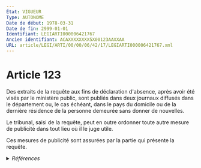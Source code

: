 ```yaml
---
État: VIGUEUR
Type: AUTONOME
Date de début: 1978-03-31
Date de fin: 2999-01-01
Identifiant: LEGIARTI000006421767
Ancien identifiant: ACAXXXXXXXX5X00123AAXXAA
URL: article/LEGI/ARTI/00/00/06/42/17/LEGIARTI000006421767.xml
---
```


<h1>Article 123</h1>

Des extraits de la requête aux fins de déclaration d'absence, après avoir été
visés par le ministère public, sont publiés dans deux journaux diffusés dans le
département ou, le cas échéant, dans le pays du domicile ou de la dernière
résidence de la personne demeurée sans donner de nouvelles.<br />

Le tribunal, saisi de la requête, peut en outre ordonner toute autre mesure de
publicité dans tout lieu où il le juge utile.<br />

Ces mesures de publicité sont assurées par la partie qui présente la requête.


<details>
  <summary><em>Références</em></summary>

  <h2>Articles faisant référence à l'article</h2>
  
  <ul>
    <li>
      <a href="https://legal.tricoteuses.fr//redirection/LEGIARTI000033460968?vers=git&vers=legifrance">Code civil - article 127 AUTONOME VIGUEUR, en vigueur depuis le 2016-11-20</a> CITATION source
    </li>
    <li>
      <a href="https://legal.tricoteuses.fr//redirection/LEGIARTI000006283775?vers=git&vers=legifrance">Loi n° 77-1447 du 28 décembre 1977 portant réforme du titre IV du livre Ier du code civil : des absents - article 8 AUTONOME VIGUEUR, en vigueur depuis le 1978-03-31</a> SPEC_APPLI cible
    </li>
    <li>
      <a href="https://legal.tricoteuses.fr//redirection/LEGIARTI000006283776?vers=git&vers=legifrance">Loi n° 77-1447 du 28 décembre 1977 portant réforme du titre IV du livre Ier du code civil : des absents - article 9 AUTONOME VIGUEUR, en vigueur depuis le 1978-03-31</a> SPEC_APPLI cible
    </li>
    <li>
      <a href="https://legal.tricoteuses.fr//redirection/LEGIARTI000006283768?vers=git&vers=legifrance">Loi n° 77-1447 du 28 décembre 1977 portant réforme du titre IV du livre Ier du code civil : Des absents - article 1 ENTIEREMENT_MODIF</a> CREATION cible
    </li>
    <li>
      <a href="https://legal.tricoteuses.fr//redirection/LEGIARTI000006421806?vers=git&vers=legifrance">Code civil - article 127 AUTONOME MODIFIE, en vigueur du 1978-03-31 au 2016-11-20</a> CITATION source
    </li>
    <li>
      <a href="https://legal.tricoteuses.fr//redirection/LEGIARTI000006283774?vers=git&vers=legifrance">Loi n° 77-1447 du 28 décembre 1977 portant réforme du titre IV du livre Ier du code civil : des absents - article 7 AUTONOME VIGUEUR, en vigueur depuis le 1978-03-31</a> SPEC_APPLI cible
    </li>
    <li>
      <a href="https://legal.tricoteuses.fr//redirection/LEGIARTI000006283777?vers=git&vers=legifrance">Loi n° 77-1447 du 28 décembre 1977 portant réforme du titre IV du livre Ier du code civil : des absents - article 10 AUTONOME VIGUEUR, en vigueur depuis le 1978-03-31</a> SPEC_APPLI cible
    </li>
    <li>
      <a href="https://legal.tricoteuses.fr//redirection/LEGIARTI000006421828?vers=git&vers=legifrance">Code civil - article 129 AUTONOME VIGUEUR, en vigueur depuis le 1978-03-31</a> CITATION source
    </li>
  </ul>
  
  <h2>Textes faisant référence à l'article</h2>
  
  <ul>
    <li>
      <a href="https://legal.tricoteuses.fr//redirection/JORFTEXT000000582185?vers=git&vers=legifrance">LOI no 2001-1135 du 3 décembre 2001 relative aux droits du conjoint survivant et des enfants adultérins et modernisant diverses dispositions de droit successoral</a> SPEC_APPLI cible
    </li>
  </ul>
  
  <h2>Références faites par l'article</h2>
  
  <ul>
    <li>
      CODIFICATION source Loi 1803-03-14
    </li>
    <li>
      1977-12-28 CREATION source <a href="https://legal.tricoteuses.fr//redirection/LEGIARTI000006283768?vers=git&vers=legifrance">Loi n° 77-1447 du 28 décembre 1977 portant réforme du titre IV du livre Ier du code civil : Des absents - article 1 ENTIEREMENT_MODIF</a>
    </li>
    <li>
      1977-12-28 SPEC_APPLI source <a href="https://legal.tricoteuses.fr//redirection/LEGIARTI000006283777?vers=git&vers=legifrance">Loi n° 77-1447 du 28 décembre 1977 portant réforme du titre IV du livre Ier du code civil : des absents - article 10 AUTONOME VIGUEUR, en vigueur depuis le 1978-03-31</a>
    </li>
    <li>
      1977-12-28 SPEC_APPLI source <a href="https://legal.tricoteuses.fr//redirection/LEGIARTI000006283774?vers=git&vers=legifrance">Loi n° 77-1447 du 28 décembre 1977 portant réforme du titre IV du livre Ier du code civil : des absents - article 7 AUTONOME VIGUEUR, en vigueur depuis le 1978-03-31</a>
    </li>
    <li>
      1977-12-28 SPEC_APPLI source <a href="https://legal.tricoteuses.fr//redirection/LEGIARTI000006283775?vers=git&vers=legifrance">Loi n° 77-1447 du 28 décembre 1977 portant réforme du titre IV du livre Ier du code civil : des absents - article 8 AUTONOME VIGUEUR, en vigueur depuis le 1978-03-31</a>
    </li>
    <li>
      1977-12-28 SPEC_APPLI source <a href="https://legal.tricoteuses.fr//redirection/LEGIARTI000006283776?vers=git&vers=legifrance">Loi n° 77-1447 du 28 décembre 1977 portant réforme du titre IV du livre Ier du code civil : des absents - article 9 AUTONOME VIGUEUR, en vigueur depuis le 1978-03-31</a>
    </li>
    <li>
      2001-12-03 SPEC_APPLI source <a href="https://legal.tricoteuses.fr//redirection/JORFTEXT000000582185?vers=git&vers=legifrance">LOI no 2001-1135 du 3 décembre 2001 relative aux droits du conjoint survivant et des enfants adultérins et modernisant diverses dispositions de droit successoral</a>
    </li>
    <li>
      2999-01-01 CITATION cible <a href="https://legal.tricoteuses.fr//redirection/LEGIARTI000033460968?vers=git&vers=legifrance">Code civil - article 127 AUTONOME VIGUEUR, en vigueur depuis le 2016-11-20</a>
    </li>
    <li>
      2999-01-01 CITATION cible <a href="https://legal.tricoteuses.fr//redirection/LEGIARTI000006421828?vers=git&vers=legifrance">Code civil - article 129 AUTONOME VIGUEUR, en vigueur depuis le 1978-03-31</a>
    </li>
  </ul>
</details>
